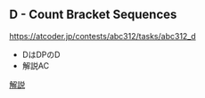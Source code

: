 ## D - Count Bracket Sequences
https://atcoder.jp/contests/abc312/tasks/abc312_d

* DはDPのD
* 解説AC

[解説](https://atcoder.jp/contests/abc312/editorial/6852)

